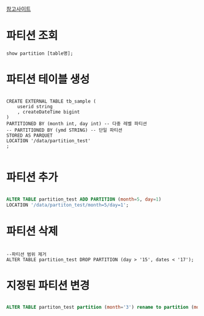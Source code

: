 [참고사이트](https://datalibrary.tistory.com/167)


# 파티션 조회

```
show partition [table명];
```

# 파티션 테이블 생성
```

CREATE EXTERNAL TABLE tb_sample (
    userid string
    , createDateTime bigint
)
PARTITIONED BY (month int, day int) -- 다중 레벨 파티션
-- PARTITIONED BY (ymd STRING) -- 단일 파티션
STORED AS PARQUET
LOCATION '/data/partition_test'
;


```


# 파티션 추가
```sql

ALTER TABLE partition_test ADD PARTITION (month=5, day=1)
LOCATION '/data/partiton_test/month=5/day=1';

```

# 파티션 삭제
```

--파티션 범위 제거
ALTER TABLE partition_test DROP PARTITION (day > '15', dates < '17');

```


# 지정된 파티션 변경
```sql

ALTER TABLE partiton_test partition (month='3') rename to partition (month='4')

```
